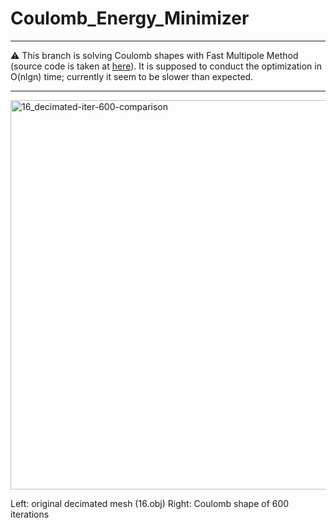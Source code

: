 # Coulomb_Energy_Minimizer
---

⚠️ This branch is solving Coulomb shapes with Fast Multipole Method (source code is taken at [here](https://github.com/kbrauss/FMM3D/tree/master)). It is supposed to conduct the optimization in O(nlgn) time; currently it seem to be slower than expected. 

---


<img width="623" alt="16_decimated-iter-600-comparison" src="https://github.com/bartuakyurek/Coulomb_Energy_Minimizer/assets/77360680/b41a3a0b-95bf-4ab5-96f9-721f98f4bc61">

Left: original decimated mesh (16.obj) Right: Coulomb shape of 600 iterations 
